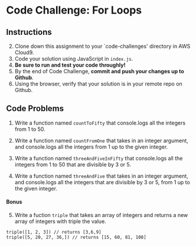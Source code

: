 # Code Challenge: For Loops

## Instructions

2. Clone down this assignment to your `code-challenges' directory in AWS Cloud9.  
3. Code your solution using JavaScript in `index.js`. 
4. **Be sure to run and test your code throughly!**
5. By the end of Code Challenge, **commit and push your changes up to Github**.
6. Using the browser, verify that your solution is in your remote repo on Github.

## Code Problems

1. Write a function named `countToFifty` that console.logs all the integers from 1 to 50. 

2. Write a function named `countFromOne` that takes in an integer argument, and console.logs all the integers from 1 up to the given integer. 

3. Write a function named `threeAndFiveInFifty` that console.logs all the integers from 1 to 50 that are divisible by 3 or 5.

4. Write a function named `threeAndFive` that takes in an integer argument, and console.logs all the integers that are divisible by 3 or 5, from 1 up to the given integer. 

#### Bonus

5. Write a fuction `triple` that takes an array of integers and returns a new array of integers with triple the value.
```
triple([1, 2, 3]) // returns [3,6,9]
triple([5, 20, 27, 36,]) // returns [15, 60, 81, 108]
```

